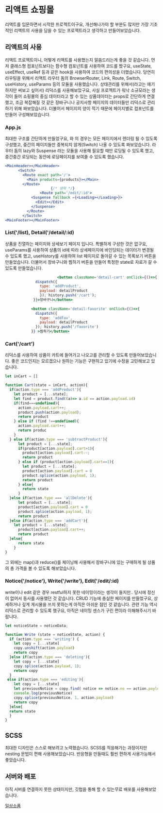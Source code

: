 # 리액트 쇼핑몰

리액트를 입문하면서 시작한 프로젝트이구요, 개선해나가야 할 부분도 많지만 가장 기초적인 리액트의 사용을 담을 수 있는 프로젝트라고 생각하고 만들어보았습니다.

 

## 리액트의 사용

 리액트 프로젝트이니, 어떻게 리액트를 사용했는지 말씀드리는게 좋을 것 같습니다. 먼저 클래스형 컴포넌트보다는 함수형 컴포넌트를 사용하여 코드를 짰구요, useState, useEffect, useRef 등과 같은 hook을 사용하여 코드의 편의성을 더했습니다. 당연히 라우팅을 위해서 리액트 라우터 돔의 BrowserRouter, Link, Route, Switch, useHistory, useParams 등의 모듈을 사용했습니다. 상태관리를 위해서(라고는 얘기하지만 써보고 싶어서) 리덕스를 사용해보았구요, 사실 프로젝트가 워낙 소규모라는 생각이 들어 쇼핑몰의 중심 데이터라고 할 수 있는 상품데이터는 props로 간단하게 연결했고, 조금 복잡해질 것 같은 장바구니나 공지사항 페이지의 데이터들만 리덕스로 관리하기 위해 짜보았습니다. 더불어서 페이지의 양이 적기 때문에 페이지별로 컴포넌트를 만들어 구성해보았습니다. 

### App.js

 최대한 구조를 간단하게 만들었구요, <MainHeader>와 <MainFooter>의 경우는 모든 페이지에서 렌더링 될 수 있도록 구성했고, 중간의 페이지들만 중복되지 않게(Switch) 나올 수 있도록 짜보았습니다. 라우터 돔의 lazy와 Suspense 라는 모듈을 사용해 필요할 때만 로딩될 수 있도록 했고, 중간중간 로딩되는 동안에 로딩페이지를 보여줄 수 있도록 했습니다. 

```jsx
<MainHeader></MainHeader>
      <Switch>      
        <Route exact path='/'>
          <Main products={products}></Main>
        </Route>
					 {/* 생략 */}
				<Route path='/edit/:id'>
	        <Suspense fallback ={<Loading></Loading>}>
	          <Edit></Edit>
	        </Suspense>
	      </Route>
	    </Switch>
<MainFooter></MainFooter>
```


### List('/list), Detail('/detail/:id)

 상품을 진열하는 페이지와 상세보기 페이지 입니다. 특별하게 구성한 것은 없구요, useParams를 사용하여 상품의 id에 따라 상세페이지에 바인딩되는 데이터가 변경될 수 있도록 했고, useHistory를 사용하여 list 페이지로 돌아갈 수 있는 목록보기 버튼을 만들었습니다. 더불어서 장바구니와 찜하기 버튼을 만들어 특정한 state로 자료가 갈 수 있도록 만들었습니다.

```jsx
						<button className='detail-cart' onClick={()=>{
              dispatch({
                type: 'addProduct', 
                payload: detailProduct
                }); history.push('/cart');
             }}>장바구니</button>
             
            <button className='detail-favorite' onClick={()=>{
              dispatch({
                type: 'addFav',
                payload: detailProduct
              }); history.push('/favorite')
            }} >찜하기</button>
```

### Cart('/cart')

  리덕스를 사용하여 상품이 카트에 들어가고 나오고를 관리할 수 있도록 만들어보았습니다. 좋은 코드인지는 모르겠으나 원하는 기능은 구현하고 있기에 수정을 고민해보고 있습니다.

```jsx
let inCart = []

function Cart(state = inCart, action){
  if(action.type === 'addProduct'){
    let product = [...state];
    let find = product.find((a)=> a.id == action.payload.id)
    if(find===undefined){
      action.payload.cart++;
      product.push(action.payload);
      return product
    } else if (find !==undefined){
      action.payload.cart++;
      return produc
    } 
  } else if(action.type === 'subtractProduct'){
      let product = [...state];
      if(product[action.payload].cart>1){
        product[action.payload].cart--;
        return product 
      } else if (product[action.payload].cart==1){
        let product = [...state];
        product[action.payload].cart = 0
        product.splice(action.payload, 1);
        return product
      } else{
        return state
      }
  }else if(action.type === 'allDelete'){
      let product = [...state];
      product[action.payload].cart = 0
      product.splice(action.payload, 1);
      return product
  }else if(action.type === 'addCart'){
    let product = [...state];
      product[action.payload].cart++;
      return product 
  }else{
      return state
    }
}
```

 그 외에는 map()과 reduce()를 체이닝해 사용해서 장바구니에 있는 구매하게 될 상품의 총 가격을 볼 수 있도록 해보았습니다.

### Notice('/notice'), Write('/write'), Edit('/edit/:id)

  write이나 edit 같은 경우 restful하지 못한 네이밍이라는 생각이 들지만.. 당시에 정신이 없어서 동사를 사용했던 것 같습니다. CRUD 기능에 충실한 페이지를 만들었구요, 상세하거나 깊게 게시물을 쓰지 못하는게 아직은 아쉬운 점인 것 같습니다.  관련 기능 역시 리덕스로 관리할 수 있도록 했구요, 아직은 네이밍 센스가 구린 편이라 이해해주시기 바랍니다.

```jsx
let noticeState = noticeData;

function Write (state = noticeState, action) {
  if (action.type === 'writing') {
    let copy = [...state]
    copy.unshift(action.payload)
    return copy
  }else if(action.type === 'deleting'){
    let copy = [...state]
    copy.splice(action.payload, 1);
    return copy
  }
 else if(action.type === 'editing'){
    let copy = [...state]
    let previousNotice = copy.find( notice => notice.no == action.payload.no)
    console.log(previousNotice)
    copy.splice(previousNotice, 1, action.payload)
    return copy
  }else{
  return state
  }
}
```

 

## SCSS

 최대한 디자인은 스스로 해보려고 노력했습니다. SCSS를 적응해가는 과정이지만 nesting 문법이 편해 사용해보았습니다. 반응형을 만들때도 훨씬 편하게 사용가능해서 좋았습니다.

## 서버와 배포

 아직 서버를 연결하지 못한 상태이지만, 깃헙을 통해 할 수 있는무료 배포를 사용해보았습니다. 

[일상소품](http://contentlee.github.io)